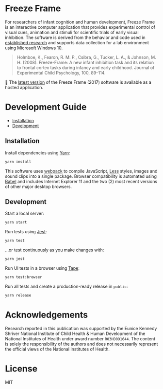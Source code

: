 # Freeze Frame
For researchers of infant cognition and human development, Freeze Frame is an interactive computer application that provides experimental control of visual cues, animation and stimuli for scientific trials of early visual inhibition. The software is derived from the behavior and code used in [established research](http://doi.org/10.1016/j.jecp.2007.09.004) and supports data collection for a lab environment using Microsoft Windows 10.

> Holmboe, K., Fearon, R. M. P., Csibra, G., Tucker, L. A., & Johnson, M. H. (2008). Freeze-Frame: A new infant inhibition task and its relation to frontal cortex tasks during infancy and early childhood. Journal of Experimental Child Psychology, 100, 89–114.

:rocket: The [latest version](bookandbranch.github.io/freeze-frame/) of the Freeze Frame (2017) software is available as a hosted application.

# Development Guide
- [Installation](#installation)
- [Development](#development)

## Installation

Install dependencies using [Yarn](https://yarnpkg.com):
```sh
yarn install
```

This software uses [webpack] to compile JavaScript, [Less](https://lesscss.org/) styles, images and sound clips into a single package. Browser compatibility is automated using [Babel](https://babeljs.io/) and includes Internet Explorer 11 and the two (2) most recent versions of other major desktop browsers.

## Development
Start a local server:
```sh
yarn start
```
Run tests using [Jest](https://facebook.github.io/jest/):
```sh
yarn test
```
…or test continuously as you make changes with:
```sh
yarn jest
```
Run UI tests in a browser using [Tape](https://github.com/substack/tape):
```sh
yarn test:browser
```
Run all tests and create a production-ready release in `public`:
```sh
yarn release
```

# Acknowledgements

Research reported in this publication was supported by the Eunice Kennedy Shriver National Institute of Child Health & Human Development of the National Institutes of Health under award number `R03HD091644`. The content is solely the responsibility of the authors and does not necessarily represent the official views of the National Institutes of Health.

# License

MIT

[webpack]: https://webpack.github.io
